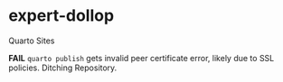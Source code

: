 # expert-dollop
Quarto Sites

**FAIL** `quarto publish` gets invalid peer certificate error, likely due to SSL policies. Ditching Repository.
